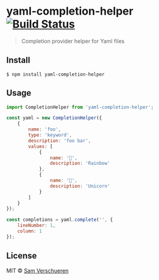 # yaml-completion-helper [![Build Status](https://travis-ci.org/SamVerschueren/yaml-completion-helper.svg?branch=master)](https://travis-ci.org/SamVerschueren/yaml-completion-helper)

> Completion provider helper for Yaml files


## Install

```
$ npm install yaml-completion-helper
```


## Usage

```js
import CompletionHelper from 'yaml-completion-helper';

const yaml = new CompletionHelper({
	{
		name: 'foo',
		type: 'keyword',
		description: 'foo bar',
		values: [
			{
				name: '🌈',
				description: 'Rainbow'
			},
			{
				name: '🦄',
				description: 'Unicorn'
			}
		]
	}
});

const completions = yaml.complete('', {
	lineNumber: 1,
	column: 1
});
```


## License

MIT © [Sam Verschueren](https://github.com/SamVerschueren)
